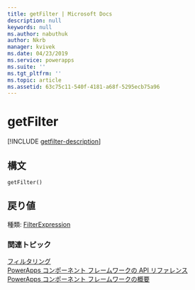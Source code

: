 ```yaml
---
title: getFilter | Microsoft Docs
description: null
keywords: null
ms.author: nabuthuk
author: Nkrb
manager: kvivek
ms.date: 04/23/2019
ms.service: powerapps
ms.suite: ''
ms.tgt_pltfrm: ''
ms.topic: article
ms.assetid: 63c75c11-540f-4181-a68f-5295ecb75a96
---
```


# <a name="getfilter"></a>getFilter

[!INCLUDE [getfilter-description](includes/getfilter-description.md)]

## <a name="syntax"></a>構文

`getFilter()`

## <a name="return-value"></a>戻り値

種類: [FilterExpression](../filterexpression.md)


### <a name="related-topics"></a>関連トピック

[フィルタリング](../filtering.md)<br/>
[PowerApps コンポーネント フレームワークの API リファレンス](../../reference/index.md)<br/>
[PowerApps コンポーネント フレームワークの概要](../../overview.md)